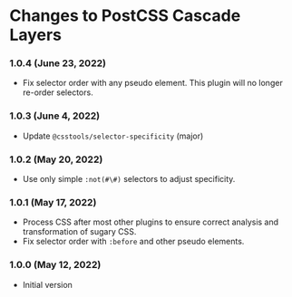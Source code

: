 # Changes to PostCSS Cascade Layers

### 1.0.4 (June 23, 2022)

- Fix selector order with any pseudo element. This plugin will no longer re-order selectors.

### 1.0.3 (June 4, 2022)

- Update `@csstools/selector-specificity` (major)

### 1.0.2 (May 20, 2022)

- Use only simple `:not(#\#)` selectors to adjust specificity.

### 1.0.1 (May 17, 2022)

- Process CSS after most other plugins to ensure correct analysis and transformation of sugary CSS.
- Fix selector order with `:before` and other pseudo elements.

### 1.0.0 (May 12, 2022)

- Initial version
